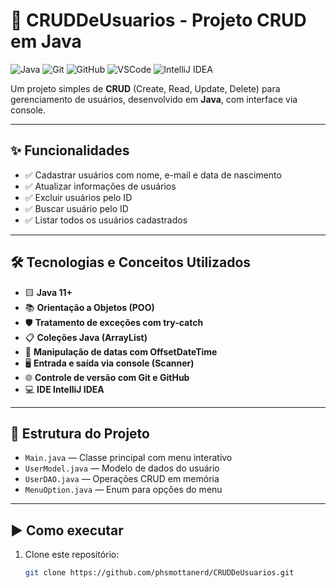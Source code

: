 # 🚀 CRUDDeUsuarios - Projeto CRUD em Java

![Java](https://img.shields.io/badge/Java-ED8B00?style=for-the-badge&logo=java&logoColor=white)
![Git](https://img.shields.io/badge/Git-F05032?style=for-the-badge&logo=git&logoColor=white)
![GitHub](https://img.shields.io/badge/GitHub-181717?style=for-the-badge&logo=github&logoColor=white)
![VSCode](https://img.shields.io/badge/VSCode-007ACC?style=for-the-badge&logo=visual-studio-code&logoColor=white)
![IntelliJ IDEA](https://img.shields.io/badge/IntelliJ%20IDEA-000000?style=for-the-badge&logo=intellij-idea&logoColor=white)

Um projeto simples de **CRUD** (Create, Read, Update, Delete) para gerenciamento de usuários, desenvolvido em **Java**, com interface via console.

---

## ✨ Funcionalidades

- ✅ Cadastrar usuários com nome, e-mail e data de nascimento  
- ✅ Atualizar informações de usuários  
- ✅ Excluir usuários pelo ID  
- ✅ Buscar usuário pelo ID  
- ✅ Listar todos os usuários cadastrados  

---

## 🛠 Tecnologias e Conceitos Utilizados

- 🟨 **Java 11+**  
- 📚 **Orientação a Objetos (POO)**  
- 🛡 **Tratamento de exceções com try-catch**  
- 📋 **Coleções Java (ArrayList)**  
- 📅 **Manipulação de datas com OffsetDateTime**  
- 🖥 **Entrada e saída via console (Scanner)**  
- 🌐 **Controle de versão com Git e GitHub**  
- 💻 **IDE IntelliJ IDEA**  

---

## 📂 Estrutura do Projeto

- `Main.java` — Classe principal com menu interativo  
- `UserModel.java` — Modelo de dados do usuário  
- `UserDAO.java` — Operações CRUD em memória  
- `MenuOption.java` — Enum para opções do menu  

---

## ▶ Como executar

1. Clone este repositório:

   ```bash
   git clone https://github.com/phsmottanerd/CRUDDeUsuarios.git
